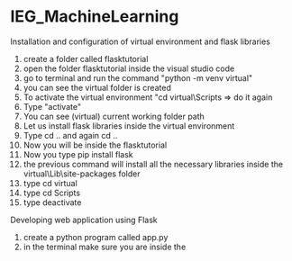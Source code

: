 # IEG_MachineLearning
Installation and configuration of virtual environment and flask libraries

1. create a folder called flasktutorial
2. open the folder flasktutorial inside the visual studio code
3. go to terminal and run the command "python -m venv virtual"
4. you can see the virtual folder is created
5. To activate the virtual environment "cd virtual\Scripts => do it again
6. Type "activate"
7. You can see (virtual) current working folder path
8. Let us install flask libraries inside the virtual environment
9. Type cd .. and again cd ..
10. Now you will be inside the flasktutorial
11. Now you type pip install flask
12. the previous command will install all the necessary libraries inside the virtual\Lib\site-packages folder
13. type cd virtual
14. type cd Scripts
15. type deactivate

Developing web application using Flask

1. create a python program called app.py
2. in the terminal make sure you are inside the 
